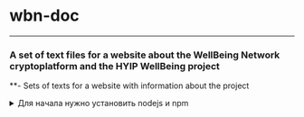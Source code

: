# wbn-doc
---
### A set of text files for a website about the WellBeing Network cryptoplatform and the HYIP WellBeing project
**- Sets of texts for a website with information about the project
<details>
<summary>Для начала нужно установить nodejs и npm</summary>
* Для windows: Скачать стабильную версию nodejs с сайта разработчиков и установить в свою операционную систему
* Для ubuntu 18.04 lts: sudo apt-get install nodejs; npm install -g
</details>
